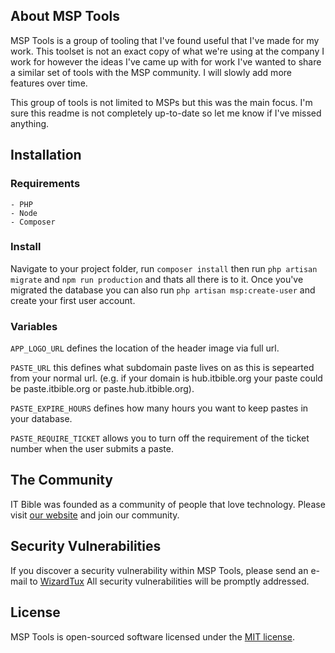 ## About MSP Tools

MSP Tools is a group of tooling that I've found useful that I've made for my work. This toolset is not an exact copy of what we're using at the company I work for however the ideas I've came up with for work I've wanted to share a similar set of tools with the MSP community. I will slowly add more features over time.

This group of tools is not limited to MSPs but this was the main focus. I'm sure this readme is not completely up-to-date so let me know if I've missed anything.

## Installation
### Requirements
    - PHP
    - Node
    - Composer
### Install
Navigate to your project folder, run `composer install` then run `php artisan migrate` and `npm run production` and thats all there is to it. Once you've migrated the database you can also run `php artisan msp:create-user` and create your first user account.

### Variables
`APP_LOGO_URL` defines the location of the header image via full url.

`PASTE_URL` this defines what subdomain paste lives on as this is sepearted from your normal url. (e.g. if your domain is hub.itbible.org your paste could be paste.itbible.org or paste.hub.itbible.org).

`PASTE_EXPIRE_HOURS` defines how many hours you want to keep pastes in your database.

`PASTE_REQUIRE_TICKET` allows you to turn off the requirement of the ticket number when the user submits a paste.

## The Community
IT Bible was founded as a community of people that love technology. Please visit [our website](https://itbible.org) and join our community.

## Security Vulnerabilities

If you discover a security vulnerability within MSP Tools, please send an e-mail to [WizardTux](mailto:connor@itbible.org) All security vulnerabilities will be promptly addressed.

## License

MSP Tools is open-sourced software licensed under the [MIT license](https://opensource.org/licenses/MIT).
